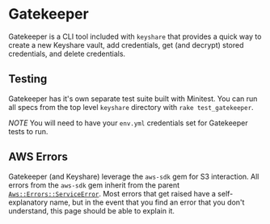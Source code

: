 # Gatekeeper

Gatekeeper is a CLI tool included with `keyshare` that provides a quick way to
create a new Keyshare vault, add credentials, get (and decrypt) stored credentials,
and delete credentials.

## Testing

Gatekeeper has it's own separate test suite built with Minitest. You can run all
specs from the top level `keyshare` directory with `rake test_gatekeeper`.

*NOTE* You will need to have your `env.yml` credentials set for Gatekeeper tests to run.

## AWS Errors

Gatekeeper (and Keyshare) leverage the `aws-sdk` gem for S3 interaction. All errors from the `aws-sdk` gem inherit from the parent [`Aws::Errors::ServiceError`](http://docs.aws.amazon.com/sdkforruby/api/Aws/Errors/ServiceError.html).
Most errors that get raised have a self-explanatory name, but in the event that you find an error that you don't understand,
this page should be able to explain it.
